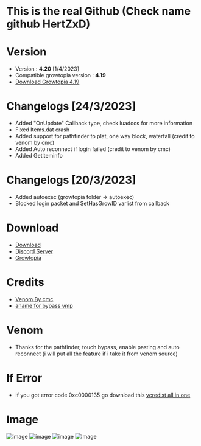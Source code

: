 # This is the real Github (Check name github HertZxD)
# Version
* Version : <b>4.20</b> [1/4/2023]
* Compatible growtopia version : <b>4.19</b>
* [Download Growtopia 4.19](https://ubistatic-a.akamaihd.net/0098/594764/GrowtopiaInstaller.exe)


# Changelogs [24/3/2023]
* Added "OnUpdate" Callback type, check luadocs for more information
* Fixed Items.dat crash
* Added support for pathfinder to plat, one way block, waterfall (credit to venom by cmc)
* Added Auto reconnect if login failed (credit to venom by cmc)
* Added Getiteminfo

# Changelogs [20/3/2023]
* Added autoexec (growtopia folder -> autoexec)
* Blocked login packet and SetHasGrowID varlist from callback

# Download
* [Download](https://link-center.net/549925/inzector-42)
* [Discord Server](https://discord.gg/growpai)
* [Growtopia](growtopiagame.com)

# Credits
* [Venom By cmc](https://github.com/cccmc/venom)
* [aname for bypass vmp](https://www.youtube.com/@aname0)

# Venom
* Thanks for the pathfinder, touch bypass, enable pasting and auto reconnect (i will put all the feature if i take it from venom source)

# If Error
* If you got error code 0xc0000135 go download this [vcredist all in one](https://www.techpowerup.com/download/visual-c-redistributable-runtime-package-all-in-one)

# Image
![image](https://user-images.githubusercontent.com/53701922/205014438-9e8a3ec7-35c6-40a7-be13-478d01efcc51.png)
![image](https://user-images.githubusercontent.com/53701922/205014492-a8d38d18-4ce4-4a75-ae5c-cdef691195b1.png)
![image](https://user-images.githubusercontent.com/53701922/205014619-203e40a4-3fcb-48c8-ad79-a78c7f983fc1.png)
![image](https://user-images.githubusercontent.com/53701922/205014578-27c85b1f-b075-46b5-9672-2881e22bffb6.png)
